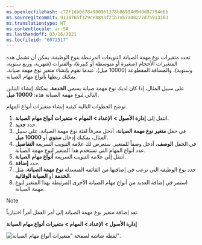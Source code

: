 ```yaml
---
ms.openlocfilehash: c72f1da0d78a980961378b86994d9d0d87794e6b
ms.sourcegitcommit: 9134765f329ce8893f21b7a57a08277d75913363
ms.translationtype: HT
ms.contentlocale: ar-SA
ms.lasthandoff: 03/16/2021
ms.locfileid: "6072517"
---
```

تحدد متغيرات نوع مهمة الصيانة التنويعات المرتبطة بنوع الوظيفة. يمكن أن تشمل هذه المتغيرات الأحجام (صغيرة أو متوسطة أو كبيرة)، والفترات (شهرية، وربع سنوية، وسنوية)، والمسافة المقطوعة (10000 ميل). عندما تقوم بإنشاء متغير نوع مهمة صيانة، يمكنك ربطها بأنواع مهام الصيانة. 

على سبيل المثال، إذا كان لديك نوع مهمة صيانة يسمى **الخدمة**، يمكنك إنشاء التباين التالي لنوع مهمة الصيانة هذه: **10000 ميل**. 

توضح الخطوات التالية كيفية إنشاء متغيرات أنواع المهام.

1.  انتقل إلى **إدارة الأصول > الإعداد > المهام > متغيرات أنواع مهام الصيانة**.
2.  حدد **جديد**.
3.  في حقل **متغير نوع مهمة الصيانة**، أدخل معرفاً لفئة نوع مهمة الصيانة. على سبيل المثال، يمكنك إدخال **سنوي** أو **10000 ميل**.
4.  في الحقل **الوصف**، أدخل وصفاً للمتغير.
ستعرض لك علامة التبويب السريعة **التفاصيل** عدد أنواع المهام التي تستخدم هذا المتغير لنوع مهمة الصيانة.
5.  انتقل إلى علامة التبويب السريعة **أنواع مهام الصيانة**.
6.  حدد **إضافة**.
7.  حدد نوع الوظيفة التي ترغب في إضافتها من القائمة المنسدلة **نوع مهمة الصيانة**، مثل **الخدمة** أو **الصيانة الوقائية**.
8.  استمر في إضافة العديد من أنواع مهام الصيانة الأخرى المرتبطة بهذا المتغير لنوع مهمة الصيانة.

> [!NOTE]
> تعد إضافة متغير نوع مهمة الصيانة إلى أمر العمل أمراً اختيارياً.

**إدارة الأصول > الإعداد > المهام > متغيرات أنواع مهام الصيانة**

![لقطة شاشة لصفحة "متغيرات أنواع مهام الصيانة".](../media/maintenance-job-type-variant-ssm.png)


